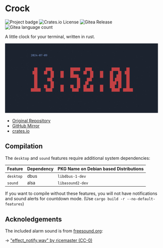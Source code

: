 # Crock

![Project badge](https://img.shields.io/badge/language-Rust-blue.svg)
![Crates.io License](https://img.shields.io/crates/l/crock)
![Gitea Release](https://img.shields.io/gitea/v/release/PlexSheep/crock?gitea_url=https%3A%2F%2Fgit.cscherr.de)
![Gitea language count](https://img.shields.io/gitea/languages/count/PlexSheep/crock?gitea_url=https%3A%2F%2Fgit.cscherr.de)

A little clock for your terminal, written in rust.

![screenshot](data/media/screenshot.png)

* [Original Repository](https://git.cscherr.de/PlexSheep/crock)
* [GitHub Mirror](https://github.com/PlexSheep/crock)
* [crates.io](https://crates.io/crates/crock)

## Compilation

The `desktop` and `sound` features require additional system dependencies:

| Feature   | Dependency | PKG Name on Debian based Distributions |
|-----------|------------|----------------------------------------|
| `desktop` | dbus       | `libdbus-1-dev`                        |
| `sound`   | alsa       | `libasound2-dev`                       |

If you want to compile without these features, you will not have notifications 
and sound alerts for countdown mode. (Use `cargo build -r --no-default-features`)

## Acknoledgements

The included alarm sound is from [freesound.org](https://freesound.org):

-> ["effect_notify.wav" by ricemaster (CC-0)](https://freesound.org/people/ricemaster/sounds/278142/)
